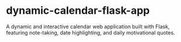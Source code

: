 # dynamic-calendar-flask-app
A dynamic and interactive calendar web application built with Flask, featuring note-taking, date highlighting, and daily motivational quotes.
